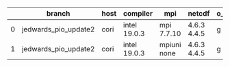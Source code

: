 |    | branch               | host   | compiler     | mpi         | netcdf      | o_g   | os     | build   | u_pass   | u_fail   | s_pass   | s_fail   | e_pass   | e_fail   | nuopc_pass   | nuopc_fail   | artifacts_hash                                                                                                                                                  | modified                   |
|----|----------------------|--------|--------------|-------------|-------------|-------|--------|---------|----------|----------|----------|----------|----------|----------|--------------|--------------|-----------------------------------------------------------------------------------------------------------------------------------------------------------------|----------------------------|
|  0 | jedwards_pio_update2 | cori   | intel 19.0.3 | mpi 7.7.10  | 4.6.3 4.4.5 | g     | Unicos | pass    | pending  | pending  | pending  | pending  | pending  | pending  | pending      | pending      | [artifacts](https://github.com/esmf-org/esmf-test-artifacts/tree/0ed3024c3a9dd28b415cd99856cbce8845aec2bf/jedwards_pio_update2/cori/intel/19.0.3/g/mpi/7.7.10)  | 2022-03-12 23:11:51.590905 |
|  1 | jedwards_pio_update2 | cori   | intel 19.0.3 | mpiuni none | 4.6.3 4.4.5 | g     | Unicos | pass    | pending  | pending  | pending  | pending  | pending  | pending  | pending      | pending      | [artifacts](https://github.com/esmf-org/esmf-test-artifacts/tree/f8e93c06391465ec75faddeb839749051a303fd3/jedwards_pio_update2/cori/intel/19.0.3/g/mpiuni/none) | 2022-03-12 23:11:51.590930 |